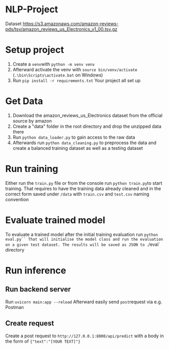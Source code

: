 # NLP-Project

Dataset
https://s3.amazonaws.com/amazon-reviews-pds/tsv/amazon_reviews_us_Electronics_v1_00.tsv.gz

# Setup project
1. Create a `venv`with `python -m venv venv`
2. Afterward activate the venv with `source bin/venv/activate` (`.\bin\Scripts\activate.bat` on Windows)
3. Run `pip install -r requirements.txt`
Your project all set up

# Get Data
1. Download the amazon_reviews_us_Electronics dataset from the official source by amazon
2. Create  a "data" folder in the root directory and drop the unzipped data there
3. Run `python data_loader.py` to gain access to the raw data
4. Afterwards run `python data_cleaning.py` to preprocess the data and create a balanced training dataset as well as a testing dataset

# Run training
Either run the `train.py` file or from the console run `python train.py`to start training. That requires to have the training data already cleaned and in the correct form saved under `/data` with `train.csv` and `test.csv` naming convention

# Evaluate trained model
To evaluate a trained model after the initial training evaluation run `python eval.py``
That will initialise the model class and run the evaluation on a given test dataset. The results will be saved as JSON to `./eval` directory

# Run inference
## Run backend server
Run `uvicorn main:app --reload`
Afterward easily send `post`request via e.g. Postman

## Create request
Create a post request to `http://127.0.0.1:8000/api/predict` with a body in the form of `{"text":"[YOUR TEXT]"}`